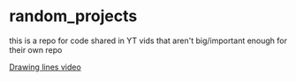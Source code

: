 # random_projects
this is a repo for code shared in YT vids that aren't big/important enough for their own repo

[Drawing lines video](https://youtu.be/0auShy9_Qzo)
